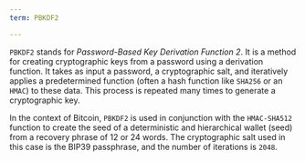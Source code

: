 ```yaml
---
term: PBKDF2

---
```

`PBKDF2` stands for *Password-Based Key Derivation Function 2*. It is a method for creating cryptographic keys from a password using a derivation function. It takes as input a password, a cryptographic salt, and iteratively applies a predetermined function (often a hash function like `SHA256` or an `HMAC`) to these data. This process is repeated many times to generate a cryptographic key.

In the context of Bitcoin, `PBKDF2` is used in conjunction with the `HMAC-SHA512` function to create the seed of a deterministic and hierarchical wallet (seed) from a recovery phrase of 12 or 24 words. The cryptographic salt used in this case is the BIP39 passphrase, and the number of iterations is `2048`.